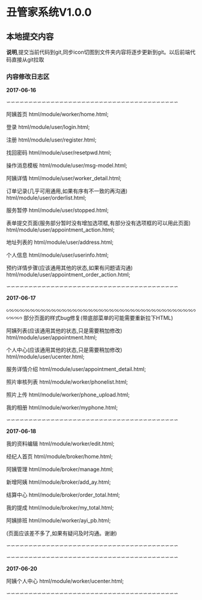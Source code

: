 # 丑管家系统V1.0.0

## 本地提交内容

**说明**,提交当前代码到git,同步icon切图到文件夹内容将逐步更新到git。以后前端代码直接从git拉取


### 内容修改日志区


**2017-06-16**

∽∽∽∽∽∽∽∽∽∽∽∽∽∽∽∽∽∽∽∽∽∽∽∽∽∽∽∽∽∽∽∽∽∽∽∽∽∽∽

阿姨首页
html/module/worker/home.html;

登录
html/module/user/login.html;

注册
html/module/user/register.html;

找回密码
html/module/user/resetpwd.html;

操作消息模板
html/module/user/msg-model.html;

阿姨详情
html/module/user/worker_detail.html;

订单记录(几乎可用通用,如果有序有不一致的再沟通)
html/module/user/orderlist.html;

服务暂停
html/module/user/stopped.html;

表单提交页面(服务部分暂时没有增加选项框,有部分没有选项框的可以用此页面)
html/module/user/appointment_action.html;

地址列表的
html/module/user/address.html;

个人信息
html/module/user/userinfo.html;

预约详情步骤(应该通用其他的状态,如果有问题请沟通)
html/module/user/appointment_order_action.html;

∽∽∽∽∽∽∽∽∽∽∽∽∽∽∽∽∽∽∽∽∽∽∽∽∽∽∽∽∽∽∽∽∽∽∽∽∽∽∽

**2017-06-17**

∽∽∽∽∽∽∽∽∽∽∽∽∽∽∽∽∽∽∽∽∽∽∽∽∽∽∽∽∽∽∽∽∽∽∽∽∽∽∽
部分页面的样式bug修复(带底部菜单的可能需要重新拉下HTML)


阿姨列表(应该通用其他的状态,只是需要稍加修改)
html/module/user/appointment.html;


个人中心(应该通用其他的状态,只是需要稍加修改)
html/module/user/ucenter.html;


服务详情介绍
html/module/user/appointment_detail.html;


照片审核列表
html/module/worker/phonelist.html;

照片上传
html/module/worker/phone_upload.html;

我的相册
html/module/worker/myphone.html;


∽∽∽∽∽∽∽∽∽∽∽∽∽∽∽∽∽∽∽∽∽∽∽∽∽∽∽∽∽∽∽∽∽∽∽∽∽∽∽

**2017-06-18**

我的资料编辑
html/module/worker/edit.html;

经纪人首页
html/module/broker/home.html;

阿姨管理
html/module/broker/manage.html;

新增阿姨
html/module/broker/add_ay.html;

结算中心
html/module/broker/order_total.html;

我的提成
html/module/broker/my_total.html;

阿姨排班
html/module/worker/ayi_pb.html;


(页面应该差不多了,如果有疑问及时沟通。谢谢)


∽∽∽∽∽∽∽∽∽∽∽∽∽∽∽∽∽∽∽∽∽∽∽∽∽∽∽∽∽∽∽∽∽∽∽∽∽∽∽

∽∽∽∽∽∽∽∽∽∽∽∽∽∽∽∽∽∽∽∽∽∽∽∽∽∽∽∽∽∽∽∽∽∽∽∽∽∽∽

**2017-06-20**

阿姨个人中心
html/module/worker/ucenter.html;


∽∽∽∽∽∽∽∽∽∽∽∽∽∽∽∽∽∽∽∽∽∽∽∽∽∽∽∽∽∽∽∽∽∽∽∽∽∽∽
